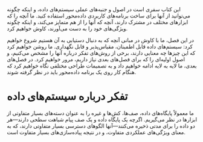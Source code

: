 این کتاب سفری است در اصول و جنبه‌های عملی سیستم‌های داده، و اینکه چگونه می‌توانید از آنها برای ساخت برنامه‌های کاربردی داده‌محور استفاده کنید. ما آنچه را که ابزارهای مختلف در مشترک دارند، آنچه که آنها را از هم متمایز می‌کند، و اینکه چگونه ویژگی‌های خود را به دست می‌آورند، کاوش خواهیم کرد.

در این فصل، ما با کاوش در مبانی آنچه که به دنبال دستیابی به آن هستیم شروع خواهیم کرد: سیستم‌های داده قابل اطمینان، مقیاس‌پذیر و قابل نگهداری. ما روشن خواهیم کرد که این چیزها چه معنایی دارند، برخی از روش‌های تفکر درباره آنها را مشخص می‌کنیم، و اصول اولیه‌ای را که برای فصل‌های بعدی نیاز داریم، مرور خواهیم کرد. در فصل‌های بعدی، ما لایه به لایه ادامه خواهیم داد و به تصمیمات طراحی مختلفی نگاه خواهیم کرد که هنگام کار روی یک برنامه داده‌محور باید در نظر گرفته شوند.

# تفکر درباره سیستم‌های داده

ما معمولاً پایگاه‌های داده، صف‌ها، کش‌ها و غیره را به عنوان دسته‌های بسیار متفاوتی از ابزارها در نظر می‌گیریم. اگرچه یک پایگاه داده و یک صف پیام شباهت سطحی دارند—هر دو داده را برای مدتی ذخیره می‌کنند—آنها الگوهای دسترسی بسیار متفاوتی دارند، که به معنای ویژگی‌های عملکردی متفاوت، و در نتیجه پیاده‌سازی‌های بسیار متفاوت است. 